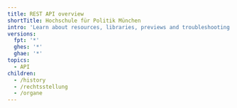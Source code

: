 ```yaml
---
title: REST API overview
shortTitle: Hochschule für Politik München
intro: 'Learn about resources, libraries, previews and troubleshooting for {% data variables.product.prodname_dotcom %}''s REST API.'
versions:
  fpt: '*'
  ghes: '*'
  ghae: '*'
topics:
  - API
children:
  - /history
  - /rechtsstellung
  - /organe
---
```


